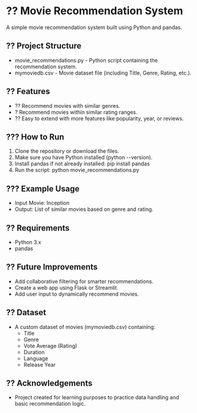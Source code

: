 # ?? Movie Recommendation System 
A simple movie recommendation system built using Python and pandas. 
 
## ?? Project Structure 
- movie_recommendations.py - Python script containing the recommendation system. 
- mymoviedb.csv - Movie dataset file (including Title, Genre, Rating, etc.). 
 
## ?? Features 
- ?? Recommend movies with similar genres. 
- ? Recommend movies within similar rating ranges. 
- ?? Easy to extend with more features like popularity, year, or reviews. 
 
## ??? How to Run 
1. Clone the repository or download the files. 
2. Make sure you have Python installed (python --version). 
3. Install pandas if not already installed: 
   pip install pandas 
4. Run the script: 
   python movie_recommendations.py 
 
## ??? Example Usage 
- Input Movie: Inception 
- Output: List of similar movies based on genre and rating. 
 
## ?? Requirements 
- Python 3.x 
- pandas 
 
## ?? Future Improvements 
- Add collaborative filtering for smarter recommendations. 
- Create a web app using Flask or Streamlit. 
- Add user input to dynamically recommend movies. 
 
## ?? Dataset 
- A custom dataset of movies (mymoviedb.csv) containing: 
  - Title 
  - Genre 
  - Vote Average (Rating) 
  - Duration 
  - Language 
  - Release Year 
 
## ?? Acknowledgements 
- Project created for learning purposes to practice data handling and basic recommendation logic. 
